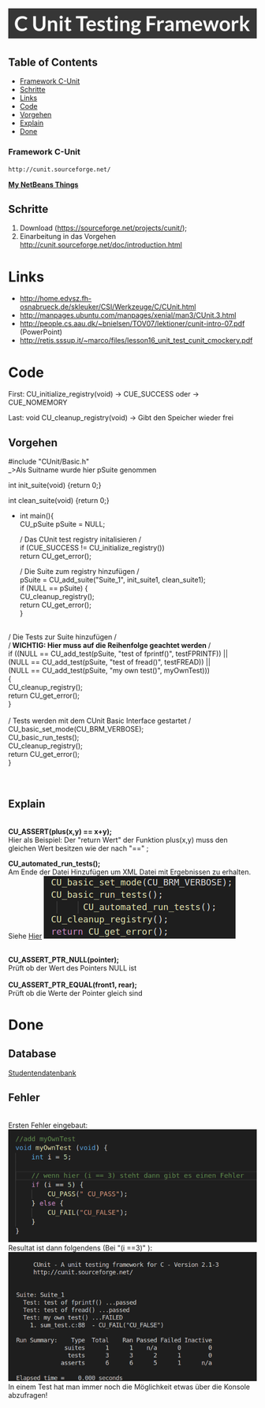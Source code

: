 #  <img src="Bilder/C_Unit.png">

## Table of Contents

  - [Framework C-Unit](#framework-c-unit)
  - [Schritte](#schritte)
  - [Links](#links)
  - [Code](#code)
  - [Vorgehen](#vorgehen)
  - [Explain](#explain)
  - [Done](#done)


### Framework C-Unit
```bash
http://cunit.sourceforge.net/
```
<b><a href="https://github.com/FelixSchubi/C-Test/tree/master/NetBeans">My NetBeans Things<a></b>
## Schritte

1. Download (https://sourceforge.net/projects/cunit/);
2. Einarbeitung in das Vorgehen
http://cunit.sourceforge.net/doc/introduction.html
# Links
- http://home.edvsz.fh-osnabrueck.de/skleuker/CSI/Werkzeuge/C/CUnit.html
- http://manpages.ubuntu.com/manpages/xenial/man3/CUnit.3.html
- http://people.cs.aau.dk/~bnielsen/TOV07/lektioner/cunit-intro-07.pdf (PowerPoint)
- http://retis.sssup.it/~marco/files/lesson16_unit_test_cunit_cmockery.pdf

# Code

First: 
CU_initialize_registry(void) 
    -> CUE_SUCCESS      oder
    -> CUE_NOMEMORY

Last: 
void CU_cleanup_registry(void)
    -> Gibt den Speicher wieder frei


## Vorgehen
#include "CUnit/Basic.h" </br>
_>Als Suitname wurde hier pSuite genommen

int init_suite(void)
{return 0;}

int clean_suite(void)
{return 0;}


- int main(){</br>
    CU_pSuite pSuite = NULL; </br>

     / Das CUnit test registry initalisieren /</br>
   if (CUE_SUCCESS != CU_initialize_registry())</br>
      return CU_get_error();</br>

    / Die Suite zum registry hinzufügen /   </br>
    pSuite = CU_add_suite("Suite_1", init_suite1, clean_suite1);  </br>
   if (NULL == pSuite) {</br>
      CU_cleanup_registry();</br>
      return CU_get_error();</br>
   }</br>
</br>
      / Die Tests zur Suite hinzufügen /</br>
   /<b> WICHTIG: Hier muss auf die Reihenfolge geachtet werden </b> /</br>
   if ((NULL == CU_add_test(pSuite, "test of fprintf()", testFPRINTF)) ||</br>
       (NULL == CU_add_test(pSuite, "test of fread()", testFREAD)) ||</br>
       (NULL == CU_add_test(pSuite, "my own test()", myOwnTest)))</br>
   {</br>
      CU_cleanup_registry();</br>
      return CU_get_error();</br>
   }</br>
</br>
   / Tests werden mit dem CUnit Basic Interface gestartet /</br>
   CU_basic_set_mode(CU_BRM_VERBOSE);</br>
   CU_basic_run_tests();</br>
   CU_cleanup_registry();</br>
   return CU_get_error();</br>
}</br>
</br></br>

## Explain

</br>
<b>CU_ASSERT(plus(x,y) == x+y); </b> </br>
Hier als Beispiel: Der "return Wert" der Funktion plus(x,y) muss den gleichen Wert besitzen wie der nach "==" ; </br>

<b>   CU_automated_run_tests(); </b> </b> </br>
Am Ende der Datei Hinzufügen um XML Datei mit Ergebnissen zu erhalten. Siehe <a href="/10.04.2018/CUnitAutomated-Results.xml">Hier<a> 
<img src="Bilder/XML_Support.png">

</br>
<b>CU_ASSERT_PTR_NULL(pointer); </b> </br>
Prüft ob der Wert des Pointers NULL ist </br>
</br>
<b>CU_ASSERT_PTR_EQUAL(front1, rear); </b> </br>
Prüft ob die Werte der Pointer gleich sind </br>




# Done

## Database
<a href="https://github.com/FelixSchubi/C-Test/blob/master/11_16.04.2018/Database.md">Studentendatenbank</a>  </br>

## Fehler
</br>
Ersten Fehler eingebaut:<br>
<img src="Bilder/Bild_Fail"><br>
Resultat ist dann folgendens (Bei   "(i ==3)"  ): <br>
<img src="Bilder/Bild_Fail2.png"><br>
In einem Test hat man immer noch die Möglichkeit etwas über die Konsole abzufragen!


